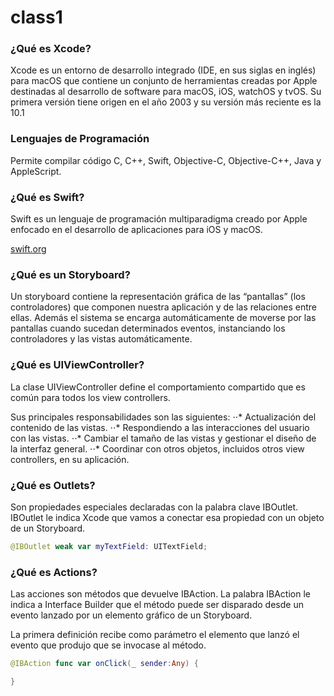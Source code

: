 # class1


### ¿Qué es Xcode?
Xcode es un entorno de desarrollo integrado (IDE, en sus siglas en inglés) para macOS que contiene un conjunto de herramientas creadas por Apple destinadas al desarrollo de software para macOS, iOS, watchOS y tvOS. Su primera versión tiene origen en el año 2003 y su versión más reciente es la 10.1

### Lenguajes de Programación
Permite compilar código C, C++, Swift, Objective-C, Objective-C++, Java y AppleScript.

### ¿Qué es Swift?
Swift es un lenguaje de programación multiparadigma creado por Apple enfocado en el desarrollo de aplicaciones para iOS y macOS.

[swift.org](swift.org)

### ¿Qué es un Storyboard?
Un storyboard contiene la representación gráfica de las “pantallas” (los controladores) que componen nuestra aplicación y de las relaciones entre ellas. Además el sistema se encarga automáticamente de moverse por las pantallas cuando sucedan determinados eventos, instanciando los controladores y las vistas automáticamente.

### ¿Qué es UIViewController?
La clase UIViewController define el comportamiento compartido que es común para todos los view controllers.

Sus principales responsabilidades son las siguientes:
⋅⋅* Actualización del contenido de las vistas.
⋅⋅* Respondiendo a las interacciones del usuario con las vistas.
⋅⋅* Cambiar el tamaño de las vistas y gestionar el diseño de la interfaz general.
⋅⋅* Coordinar con otros objetos, incluidos otros view controllers, en su aplicación.

### ¿Qué es Outlets?
Son propiedades especiales declaradas con la palabra clave IBOutlet. IBOutlet le indica Xcode que vamos a conectar esa propiedad con un objeto de un Storyboard.

```swift
@IBOutlet weak var myTextField: UITextField;
```

### ¿Qué es Actions?
Las acciones son métodos que devuelve IBAction. La palabra IBAction le indica a Interface Builder que el método puede ser disparado desde un evento lanzado por un elemento gráfico de un Storyboard.

La primera definición recibe como parámetro el elemento que lanzó el evento que produjo que se invocase al método. 

```swift
@IBAction func var onClick(_ sender:Any) {

}
```
